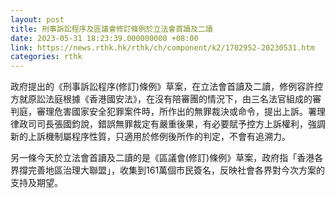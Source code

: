 ```yaml
---
layout: post
title: 刑事訴訟程序及區議會修訂條例於立法會首讀及二讀
date: 2023-05-31 18:23:39.000000000 +08:00
link: https://news.rthk.hk/rthk/ch/component/k2/1702952-20230531.htm
categories: rthk
---
```


政府提出的《刑事訴訟程序(修訂)條例》草案，在立法會首讀及二讀，修例容許控方就原訟法庭根據《香港國安法》，在沒有陪審團的情況下，由三名法官組成的審判庭，審理危害國家安全犯罪案件時，所作出的無罪裁決或命令，提出上訴。署理律政司司長張國鈞說，錯誤無罪裁定有嚴重後果，有必要賦予控方上訴權利，強調新的上訴機制屬程序性質，只適用於修例後所作的判定，不會有追溯力。

另一條今天於立法會首讀及二讀的是《區議會(修訂)條例》草案，政府指「香港各界撐完善地區治理大聯盟」，收集到161萬個市民簽名，反映社會各界對今次方案的支持及期望。
